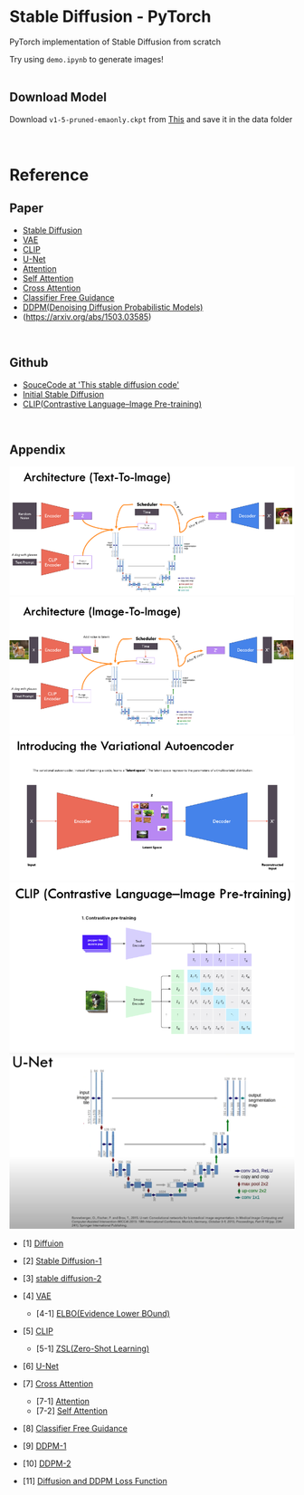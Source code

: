 # Stable Diffusion - PyTorch
PyTorch implementation of Stable Diffusion from scratch

Try using `demo.ipynb` to generate images!  
</br>

## Download Model
Download `v1-5-pruned-emaonly.ckpt` from
[This](https://huggingface.co/runwayml/stable-diffusion-v1-5/tree/main)
and save it in the data folder  
</br>
</br>

# Reference

## Paper
- [Stable Diffusion](https://arxiv.org/abs/2112.10752)
- [VAE](https://arxiv.org/abs/1312.6114)
- [CLIP](https://arxiv.org/abs/2103.00020)
- [U-Net](https://arxiv.org/abs/1505.04597)
- [Attention](https://arxiv.org/abs/1706.03762)
- [Self Attention](https://arxiv.org/abs/1812.07860v1)
- [Cross Attention](https://arxiv.org/abs/2103.14899)
- [Classifier Free Guidance](https://arxiv.org/abs/2207.12598)
- [DDPM(Denoising Diffusion Probabilistic Models)](https://arxiv.org/abs/2006.11239)
- (https://arxiv.org/abs/1503.03585)  
</br>

## Github
- [SouceCode at 'This stable diffusion code'](https://github.com/hkproj/pytorch-stable-diffusion)
- [Initial Stable Diffusion](https://github.com/CompVis/stable-diffusion)
- [CLIP(Contrastive Language–Image Pre-training)](https://github.com/openai/CLIP)  
</br>

## Appendix
![Stable Diffusion(Text-To-Image)](images/Text-To-Image.png)
![Stable Diffusion(Image-To-Image)](images/Image-To-Image.png)
![VAE](images/VAE.png)
![CLIP](images/CLIP.png)
![U-Net](images/U-Net.png)  


- [1] [Diffuion](https://lilianweng.github.io/posts/2021-07-11-diffusion-models/)  
- [2] [Stable Diffusion-1](https://ffighting.net/deep-learning-paper-review/diffusion-model/stable-diffusion/)  
- [3] [stable diffusion-2](https://ai-bloger.tistory.com/96)  
- [4] [VAE](https://process-mining.tistory.com/161)  
  - [4-1] [ELBO(Evidence Lower BOund)](https://modulabs.co.kr/blog/variational-inference-intro/)  
- [5] [CLIP](https://simonezz.tistory.com/88)  
  - [5-1] [ZSL(Zero-Shot Learning)](https://deep-learning-study.tistory.com/873)  
- [6] [U-Net](https://blog.kubwa.co.kr/%EB%85%BC%EB%AC%B8%EB%A6%AC%EB%B7%B0-unet-convolutional-networks-for-biomedical-image-segmentation-2015-unet%EA%B5%AC%ED%98%84-%EC%8B%A4%EC%8A%B5-w-pytorch-40f9e54890d3)  
- [7] [Cross Attention](https://vds.sogang.ac.kr/wp-content/uploads/2023/01/2022%ED%95%98%EA%B3%84%EC%84%B8%EB%AF%B8%EB%82%98_%EC%9C%A0%ED%98%84%EC%9A%B0.pdf)  
  - [7-1] [Attention](https://glee1228.tistory.com/3)  
  - [7-2] [Self Attention](https://ratsgo.github.io/nlpbook/docs/language_model/tr_self_attention/)  

- [8] [Classifier Free Guidance](https://ffighting.net/deep-learning-paper-review/diffusion-model/classifier-free-guidance/)  
- [9] [DDPM-1](https://process-mining.tistory.com/188)  
- [10] [DDPM-2](https://ivdevlog.tistory.com/14)  
- [11] [Diffusion and DDPM Loss Function](https://xoft.tistory.com/33)  
